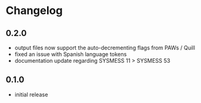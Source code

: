 # Changelog

## 0.2.0

* output files now support the auto-decrementing flags from PAWs / Quill
* fixed an issue with Spanish language tokens
* documentation update regarding SYSMESS 11 > SYSMESS 53

## 0.1.0

* initial release